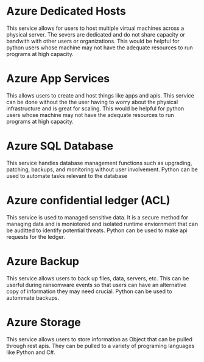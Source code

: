 
# Azure Dedicated Hosts
This service allows for users to host multiple virtual machines across a physical server. The severs are dedicated and do not share capacity or bandwith with other users or organizations. This would be helpful for python users whose machine may not have the adequate resources to run programs at high capacity.

# Azure App Services
This allows users to create and host things like apps and apis. This service can be done without the the user having to worry about the physical infrastructure and is great for scaling. This would be helpful for python users whose machine may not have the adequate resources to run programs at high capacity.

# Azure SQL Database
This service handles database management functions such as upgrading, patching, backups, and monitoring without user involvement. Python can be used to automate tasks relevant to the database

# Azure confidential ledger (ACL)
This service is used to managed sensitive data. It is a secure method for managing data and is moniotored and isolated runtime enviornment that can be auditted to identify potential threats. Python can be used to make api requests for the ledger.

# Azure Backup
This service allows users to back up files, data, servers, etc. This can be userful during ransomware events so that users can have an alternative copy of information they may need crucial. Python can be used to autommate backups.

# Azure Storage
This service allows users to store information as Object that can be pulled through rest apis. They can be pulled to a variety of programing languages like Python and C#.

